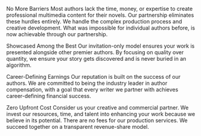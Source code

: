 No More Barriers Most authors lack the time, money, or expertise to create professional multimedia content for their novels. Our partnership eliminates these hurdles entirely. We handle the complex production process and creative development. What was impossible for individual authors before, is now achievable through our partnership.

Showcased Among the Best Our invitation-only model ensures your work is presented alongside other premier authors. By focusing on quality over quantity, we ensure your story gets discovered and is never buried in an algorithm.

Career-Defining Earnings Our reputation is built on the success of our authors. We are committed to being the industry leader in author compensation, with a goal that every writer we partner with achieves career-defining financial success.

Zero Upfront Cost Consider us your creative and commercial partner. We invest our resources, time, and talent into enhancing your work because we believe in its potential. There are no fees for our production services. We succeed together on a transparent revenue-share model.